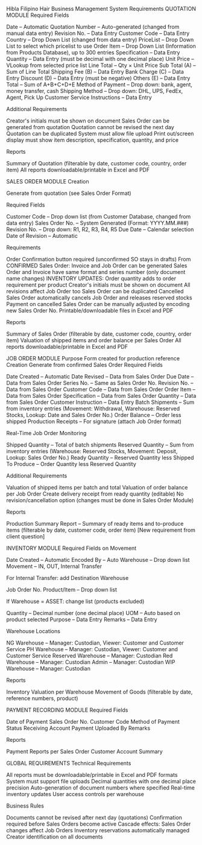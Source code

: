 Hibla Filipino Hair Business Management System Requirements
QUOTATION MODULE
Required Fields

Date – Automatic
Quotation Number – Auto-generated (changed from manual data entry)
Revision No. – Data Entry
Customer Code – Data Entry
Country – Drop Down List (changed from data entry)
PriceList – Drop Down List to select which pricelist to use
Order Item – Drop Down List (Information from Products Database), up to 300 entries
Specification – Data Entry
Quantity – Data Entry (must be decimal with one decimal place)
Unit Price – VLookup from selected price list
Line Total – Qty × Unit Price
Sub Total (A) – Sum of Line Total
Shipping Fee (B) – Data Entry
Bank Charge (C) – Data Entry
Discount (D) – Data Entry (must be negative)
Others (E) – Data Entry
Total – Sum of A+B+C+D+E
Method of Payment – Drop down: bank, agent, money transfer, cash
Shipping Method – Drop down: DHL, UPS, FedEx, Agent, Pick Up
Customer Service Instructions – Data Entry

Additional Requirements

Creator's initials must be shown on document
Sales Order can be generated from quotation
Quotation cannot be revised the next day
Quotation can be duplicated
System must allow file upload
Print out/screen display must show item description, specification, quantity, and price

Reports

Summary of Quotation (filterable by date, customer code, country, order item)
All reports downloadable/printable in Excel and PDF


SALES ORDER MODULE
Creation

Generate from quotation (see Sales Order Format)

Required Fields

Customer Code – Drop down list (from Customer Database, changed from data entry)
Sales Order No. – System Generated (Format: YYYY.MM.###)
Revision No. – Drop down: R1, R2, R3, R4, R5
Due Date – Calendar selection
Date of Revision – Automatic

Requirements

Order Confirmation button required (unconfirmed SO stays in drafts)
From CONFIRMED Sales Order: Invoice and Job Order can be generated
Sales Order and Invoice have same format and series number (only document name changes)
INVENTORY UPDATES: Order quantity adds to order requirement per product
Creator's initials must be shown on document
All revisions affect Job Order too
Sales Order can be duplicated
Cancelled Sales Order automatically cancels Job Order and releases reserved stocks
Payment on cancelled Sales Order can be manually adjusted by encoding new Sales Order No.
Printable/downloadable files in Excel and PDF

Reports

Summary of Sales Order (filterable by date, customer code, country, order item)
Valuation of shipped items and order balance per Sales Order
All reports downloadable/printable in Excel and PDF


JOB ORDER MODULE
Purpose
Form created for production reference
Creation
Generate from confirmed Sales Order
Required Fields

Date Created – Automatic
Date Revised – Data from Sales Order
Due Date – Data from Sales Order
Series No. – Same as Sales Order No.
Revision No. – Data from Sales Order
Customer Code – Data from Sales Order
Order Item – Data from Sales Order
Specification – Data from Sales Order
Quantity – Data from Sales Order
Customer Instruction – Data Entry
Batch Shipments – Sum from inventory entries (Movement: Withdrawal, Warehouse: Reserved Stocks, Lookup: Date and Sales Order No.)
Order Balance – Order less shipped
Production Receipts – For signature (attach Job Order format)

Real-Time Job Order Monitoring

Shipped Quantity – Total of batch shipments
Reserved Quantity – Sum from inventory entries (Warehouse: Reserved Stocks, Movement: Deposit, Lookup: Sales Order No.)
Ready Quantity – Reserved Quantity less Shipped
To Produce – Order Quantity less Reserved Quantity

Additional Requirements

Valuation of shipped items per batch and total
Valuation of order balance per Job Order
Create delivery receipt from ready quantity (editable)
No revision/cancellation option (changes must be done in Sales Order Module)

Reports

Production Summary Report – Summary of ready items and to-produce items (filterable by date, customer code, order item) [New requirement from client question]


INVENTORY MODULE
Required Fields on Movement

Date Created – Automatic
Encoded By – Auto
Warehouse – Drop down list
Movement – IN, OUT, Internal Transfer

For Internal Transfer: add Destination Warehouse


Job Order No.
Product/Item – Drop down list

If Warehouse = ASSET: change list (products excluded)


Quantity – Decimal number (one decimal place)
UOM – Auto based on product selected
Purpose – Data Entry
Remarks – Data Entry

Warehouse Locations

NG Warehouse – Manager: Custodian, Viewer: Customer and Customer Service
PH Warehouse – Manager: Custodian, Viewer: Customer and Customer Service
Reserved Warehouse – Manager: Custodian
Red Warehouse – Manager: Custodian
Admin – Manager: Custodian
WIP Warehouse – Manager: Custodian

Reports

Inventory Valuation per Warehouse
Movement of Goods (filterable by date, reference numbers, product)


PAYMENT RECORDING MODULE
Required Fields

Date of Payment
Sales Order No.
Customer Code
Method of Payment
Status
Receiving Account
Payment Uploaded By
Remarks

Reports

Payment Reports per Sales Order
Customer Account Summary


GLOBAL REQUIREMENTS
Technical Requirements

All reports must be downloadable/printable in Excel and PDF formats
System must support file uploads
Decimal quantities with one decimal place precision
Auto-generation of document numbers where specified
Real-time inventory updates
User access controls per warehouse

Business Rules

Documents cannot be revised after next day (quotations)
Confirmation required before Sales Orders become active
Cascade effects: Sales Order changes affect Job Orders
Inventory reservations automatically managed
Creator identification on all documents
